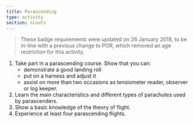 ```yaml
---
title: Parascending
type: activity
section: scouts
---
```


> These badge requirements were updated on 26 January 2018, to be in-line with a previous change to POR, which removed an age restriction for this activity. 

1. Take part in a parascending course. Show that you can:
	* demonstrate a good landing roll
	* put on a harness and adjust it
	* assist on more than two occasions as tensiometer reader, observer or log keeper.
1. Learn the main characteristics and different types of parachutes used by parascenders.
1. Show a basic knowledge of the theory of flight.
1. Experience at least four parascending flights. 

